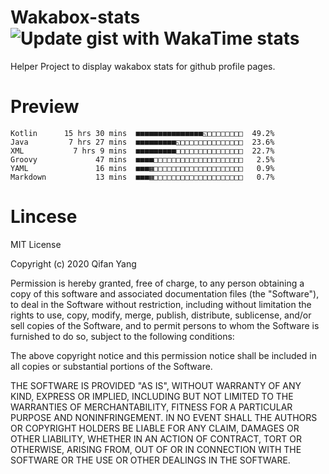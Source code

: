  # Wakabox-stats ![Update gist with WakaTime stats](https://github.com/underwindfall/wakabox-stats/workflows/Update%20gist%20with%20WakaTime%20stats/badge.svg)

  Helper Project to display wakabox stats for github profile pages. 
 # Preview 
  
  ```  
 Kotlin      15 hrs 30 mins  ■■■■■■■■■■■■■■■◱□□□□□□□□  49.2%
Java         7 hrs 27 mins  ■■■■■■■■■◱□□□□□□□□□□□□□□  23.6%
XML           7 hrs 9 mins  ■■■■■■■■■□□□□□□□□□□□□□□□  22.7%
Groovy             47 mins  ■■■■□□□□□□□□□□□□□□□□□□□□   2.5%
YAML               16 mins  ■■■▦□□□□□□□□□□□□□□□□□□□□   0.9%
Markdown           13 mins  ■■■▦□□□□□□□□□□□□□□□□□□□□   0.7% 
 ``` 
  
 
 # Lincese 

  MIT License

  Copyright (c) 2020 Qifan Yang
  
  Permission is hereby granted, free of charge, to any person obtaining a copy
  of this software and associated documentation files (the "Software"), to deal
  in the Software without restriction, including without limitation the rights
  to use, copy, modify, merge, publish, distribute, sublicense, and/or sell
  copies of the Software, and to permit persons to whom the Software is
  furnished to do so, subject to the following conditions:
  
  The above copyright notice and this permission notice shall be included in all
  copies or substantial portions of the Software.
  
  THE SOFTWARE IS PROVIDED "AS IS", WITHOUT WARRANTY OF ANY KIND, EXPRESS OR
  IMPLIED, INCLUDING BUT NOT LIMITED TO THE WARRANTIES OF MERCHANTABILITY,
  FITNESS FOR A PARTICULAR PURPOSE AND NONINFRINGEMENT. IN NO EVENT SHALL THE
  AUTHORS OR COPYRIGHT HOLDERS BE LIABLE FOR ANY CLAIM, DAMAGES OR OTHER
  LIABILITY, WHETHER IN AN ACTION OF CONTRACT, TORT OR OTHERWISE, ARISING FROM,
  OUT OF OR IN CONNECTION WITH THE SOFTWARE OR THE USE OR OTHER DEALINGS IN THE
  SOFTWARE.
